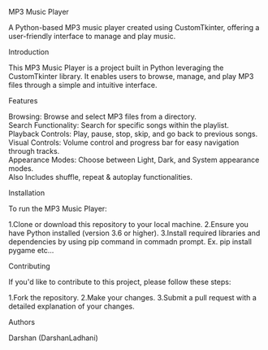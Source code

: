 MP3 Music Player

A Python-based MP3 music player created using CustomTkinter, offering a user-friendly interface to manage and play music.

Introduction

This MP3 Music Player is a project built in Python leveraging the CustomTkinter library. 
It enables users to browse, manage, and play MP3 files through a simple and intuitive interface.

Features

Browsing: Browse and select MP3 files from a directory.<br>
Search Functionality: Search for specific songs within the playlist.<br>
Playback Controls: Play, pause, stop, skip, and go back to previous songs.<br>
Visual Controls: Volume control and progress bar for easy navigation through tracks.<br>
Appearance Modes: Choose between Light, Dark, and System appearance modes.<br>
Also Includes shuffle, repeat & autoplay functionalities.<br>

Installation

To run the MP3 Music Player:

1.Clone or download this repository to your local machine.
2.Ensure you have Python installed (version 3.6 or higher).
3.Install required libraries and dependencies by using pip command in commadn prompt.
Ex. pip install pygame etc...

Contributing

If you'd like to contribute to this project, please follow these steps:

1.Fork the repository.
2.Make your changes.
3.Submit a pull request with a detailed explanation of your changes.

Authors

Darshan (DarshanLadhani)
